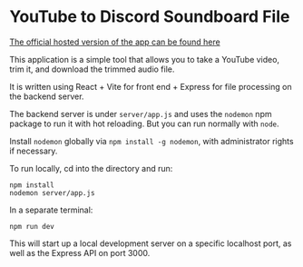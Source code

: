 # YouTube to Discord Soundboard File

[The official hosted version of the app can be found here](https://youtube-soundbyte.com)

This application is a simple tool that allows you to take a YouTube video, trim it, and download the trimmed audio file.

It is written using React + Vite for front end + Express for file processing on the backend server.

The backend server is under `server/app.js` and uses the `nodemon` npm package to run it with hot reloading. But you can run normally with `node`.

Install `nodemon` globally via `npm install -g nodemon`, with administrator rights if necessary.

To run locally, cd into the directory and run:

```
npm install
nodemon server/app.js
```

In a separate terminal:

```
npm run dev
```

This will start up a local development server on a specific localhost port, as well as the Express API on port 3000.
